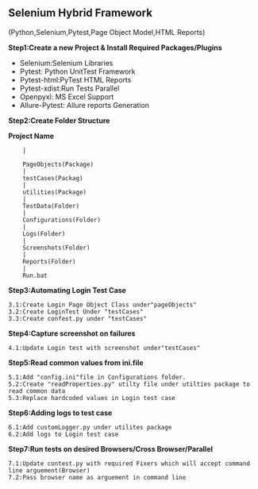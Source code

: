 ## Selenium Hybrid Framework
(Python,Selenium,Pytest,Page Object Model,HTML Reports)

**Step1:Create a new Project & Install Required Packages/Plugins**
 
 - Selenium:Selenium Libraries
 - Pytest: Python UnitTest Framework
 - Pytest-html:PyTest HTML Reports
 - Pytest-xdist:Run Tests Parallel
 - Openpyxl: MS Excel Support
 - Allure-Pytest: Allure reports Generation

**Step2:Create Folder Structure**

   **Project Name**
         
        |
      
        PageObjects(Package)
        |
        testCases(Packag)
        |
        utilities(Package)
        |
        TestData(Folder)
        |
        Configurations(Folder)
        |
        Logs(Folder)
        |
        Screenshots(Folder)
        |
        Reports(Folder)
        |
        Run.bat
**Step3:Automating Login Test Case**
   
    3.1:Create Login Page Object Class under"pageObjects"
    3.2:Create LoginTest Under "testCases"
    3.3:Create confest.py under "testCases"
**Step4:Capture screenshot on failures**

    4.1:Update Login test with screenshot under"testCases"
**Step5:Read common values from ini.file**

    5.1:Add "config.ini"file in Configurations folder.
    5.2:Create "readProperties.py" utilty file under utilties package to read common data
    5.3:Replace hardcoded values in Login test case

**Step6:Adding logs to test case**

    6.1:Add customLogger.py under utilites package 
    6.2:Add logs to Login test case

**Step7:Run tests on desired Browsers/Cross Browser/Parallel**

    7.1:Update contest.py with required Fixers which will accept command line arguement(Browser)
    7.2:Pass browser name as arguement in command line
   